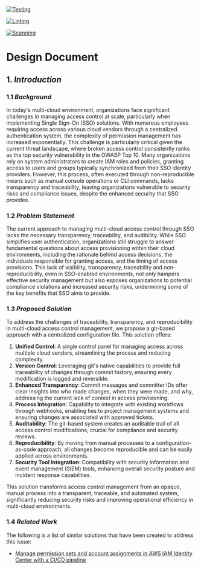 <!-- Pytest Coverage Comment:Begin -->
<!-- Pytest Coverage Comment:End -->

[![Testing](https://github.com/permia-cloud-security/sso-manager/actions/workflows/testing.yaml/badge.svg)](https://github.com/permia-cloud-security/sso-manager/actions/workflows/testing.yaml)

[![Linting](https://github.com/permia-cloud-security/sso-manager/actions/workflows/linting.yaml/badge.svg)](https://github.com/permia-cloud-security/sso-manager/actions/workflows/linting.yaml)

[![Scanning](https://github.com/permia-cloud-security/sso-manager/actions/workflows/scanning.yaml/badge.svg)](https://github.com/permia-cloud-security/sso-manager/actions/workflows/scanning.yaml)

# Design Document

## 1. *Introduction*

### 1.1 *Background*
In today's multi-cloud environment, organizations face significant challenges in managing access control at scale, particularly when implementing Single Sign-On (SSO) solutions. With numerous employees requiring access across various cloud vendors through a centralized authentication system, the complexity of permission management has increased exponentially. This challenge is particularly critical given the current threat landscape, where broken access control consistently ranks as the top security vulnerability in the OWASP Top 10. Many organizations rely on system administrators to create IAM roles and policies, granting access to users and groups typically synchronized from their SSO identity providers. However, this process, often executed through non-reproducible means such as manual console operations or CLI commands, lacks transparency and traceability, leaving organizations vulnerable to security risks and compliance issues, despite the enhanced security that SSO provides.

### 1.2 *Problem Statement*
The current approach to managing multi-cloud access control through SSO lacks the necessary transparency, traceability, and audibility. While SSO simplifies user authentication, organizations still struggle to answer fundamental questions about access provisioning within their cloud environments, including the rationale behind access decisions, the individuals responsible for granting access, and the timing of access provisions. This lack of visibility, transparency, traceability and non-reproducibility, even in SSO-enabled environments, not only hampers effective security management but also exposes organizations to potential compliance violations and increased security risks, undermining some of the key benefits that SSO aims to provide.

### 1.3 *Proposed Solution*
To address the challenges of traceability, transparency, and reproducibility in multi-cloud access control management, we propose a git-based approach with a centralized configuration file. This solution offers:

1. **Unified Control**: A single control panel for managing access across multiple cloud vendors, streamlining the process and reducing complexity.
2. **Version Control**: Leveraging git's native capabilities to provide full traceability of changes through commit history, ensuring every modification is logged and reversible.
3. **Enhanced Transparency**: Commit messages and committer IDs offer clear insights into who made changes, when they were made, and why, addressing the current lack of context in access provisioning.
4. **Process Integration**: Capability to integrate with existing workflows through webhooks, enabling ties to project management systems and ensuring changes are associated with approved tickets.
5. **Auditability**: The git-based system creates an auditable trail of all access control modifications, crucial for compliance and security reviews.
6. **Reproducibility**: By moving from manual processes to a configuration-as-code approach, all changes become reproducible and can be easily applied across environments.
7. **Security Tool Integration**: Compatibility with security information and event management (SIEM) tools, enhancing overall security posture and incident response capabilities.

This solution transforms access control management from an opaque, manual process into a transparent, traceable, and automated system, significantly reducing security risks and improving operational efficiency in multi-cloud environments.

### 1.4 *Related Work*
The following is a list of similar solutions that have been created to address this issue:

- [Manage permission sets and account assignments in AWS IAM Identity Center with a CI/CD pipeline](https://aws.amazon.com/blogs/infrastructure-and-automation/manage-permission-sets-and-account-assignments-in-aws-iam-identity-center-with-a-ci-cd-pipeline/)
